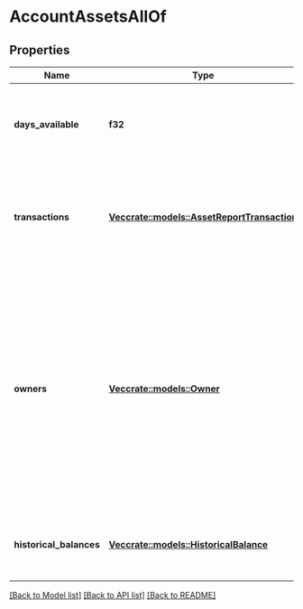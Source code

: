 # AccountAssetsAllOf

## Properties

Name | Type | Description | Notes
------------ | ------------- | ------------- | -------------
**days_available** | **f32** | The duration of transaction history available for this Item, typically defined as the time since the date of the earliest transaction in that account. Only returned by Assets endpoints. | 
**transactions** | [**Vec<crate::models::AssetReportTransaction>**](AssetReportTransaction.md) | Transaction history associated with the account. Only returned by Assets endpoints. Transaction history returned by endpoints such as `/transactions/get` or `/investments/transactions/get` will be returned in the top-level `transactions` field instead. | 
**owners** | [**Vec<crate::models::Owner>**](Owner.md) | Data returned by the financial institution about the account owner or owners. Only returned by Identity or Assets endpoints. For business accounts, the name reported may be either the name of the individual or the name of the business, depending on the institution. Multiple owners on a single account will be represented in the same `owner` object, not in multiple owner objects within the array. In API versions 2018-05-22 and earlier, the `owners` object is not returned, and instead identity information is returned in the top level `identity` object. For more details, see [Plaid API versioning](https://plaid.com/docs/api/versioning/#version-2019-05-29) | 
**historical_balances** | [**Vec<crate::models::HistoricalBalance>**](HistoricalBalance.md) | Calculated data about the historical balances on the account. Only returned by Assets endpoints and currently not supported by `brokerage` or `investment` accounts. | 

[[Back to Model list]](../README.md#documentation-for-models) [[Back to API list]](../README.md#documentation-for-api-endpoints) [[Back to README]](../README.md)



